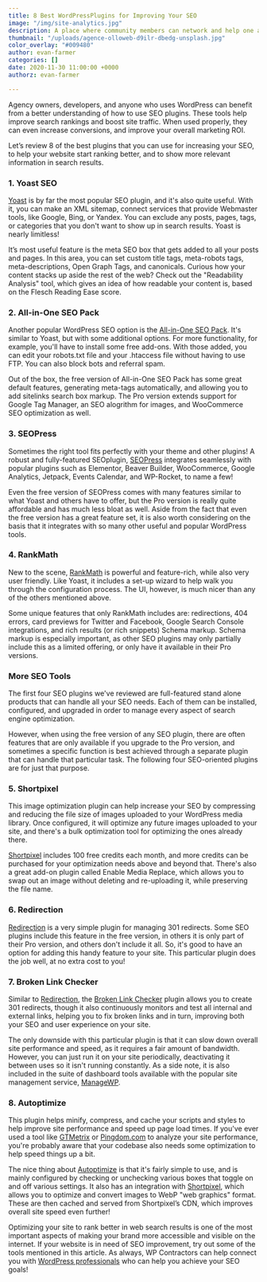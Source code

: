 ```yaml
---
title: 8 Best WordPressPlugins for Improving Your SEO
image: "/img/site-analytics.jpg"
description: A place where community members can network and help one another
thumbnail: "/uploads/agence-olloweb-d9ilr-dbedg-unsplash.jpg"
color_overlay: "#009480"
author: evan-farmer
categories: []
date: 2020-11-30 11:00:00 +0000
authorz: evan-farmer

---
```

Agency owners, developers, and anyone who uses WordPress can benefit from a better understanding of how to use SEO plugins. These tools help improve search rankings and boost site traffic. When used properly, they can even increase conversions, and improve your overall marketing ROI.

Let’s review 8 of the best plugins that you can use for increasing your SEO, to help your website start ranking better, and to show more relevant information in search results.

### 1. Yoast SEO

[Yoast](https://yoast.com/wordpress/plugins/seo/) is by far the most popular SEO plugin, and it's also quite useful. With it, you can make an XML sitemap, connect services that provide Webmaster tools, like Google, Bing, or Yandex. You can exclude any posts, pages, tags, or categories that you don't want to show up in search results. Yoast is nearly limitless!

It’s most useful feature is the meta SEO box that gets added to all your posts and pages. In this area, you can set custom title tags, meta-robots tags, meta-descriptions, Open Graph Tags, and canonicals. Curious how your content stacks up aside the rest of the web? Check out the "Readability Analysis" tool, which gives an idea of how readable your content is, based on the Flesch Reading Ease score.

### 2. All-in-One SEO Pack

Another popular WordPress SEO option is the [All-in-One SEO Pack](https://semperplugins.com/). It's similar to Yoast, but with some additional options. For more functionality, for example, you'll have to install some free add-ons. With those added, you can edit your robots.txt file and your .htaccess file without having to use FTP. You can also block bots and referral spam.

Out of the box, the free version of All-in-One SEO Pack has some great default features, generating meta-tags automatically, and allowing you to add sitelinks search box markup. The Pro version extends support for Google Tag Manager, an SEO alogrithm for images, and WooCommerce SEO optimization as well.

### 3. SEOPress

Sometimes the right tool fits perfectly with your theme and other plugins! A robust and fully-featured SEOplugin, [SEOPress](https://www.seopress.org/features/) integrates seamlessly with popular plugins such as Elementor, Beaver Builder, WooCommerce, Google Analytics, Jetpack, Events Calendar, and WP-Rocket, to name a few!

Even the free version of SEOPress comes with many features similar to what Yoast and others have to offer, but the Pro version is really quite affordable and has much less bloat as well. Aside from the fact that even the free version has a great feature set, it is also worth considering on the basis that it integrates with so many other useful and popular WordPress tools.

### 4. RankMath

New to the scene, [RankMath](https://rankmath.com/) is powerful and feature-rich, while also very user friendly. Like Yoast, it includes a set-up wizard to help walk you through the configuration process. The UI, however, is much nicer than any of the others mentioned above.

Some unique features that only RankMath includes are: redirections, 404 errors, card previews for Twitter and Facebook, Google Search Console integrations, and rich results (or rich snippets) Schema markup. Schema markup is especially important, as other SEO plugins may only partially include this as a limited offering, or only have it available in their Pro versions.

### More SEO Tools

The first four SEO plugins we've reviewed are full-featured stand alone products that can handle all your SEO needs. Each of them can be installed, configured, and upgraded in order to manage every aspect of search engine optimization.

However, when using the free version of any SEO plugin, there are often features that are only available if you upgrade to the Pro version, and sometimes a specific function is best achieved through a separate plugin that can handle that particular task. The following four SEO-oriented plugins are for just that purpose.

### 5. Shortpixel

This image optimization plugin can help increase your SEO by compressing and reducing the file size of images uploaded to your WordPress media library. Once configured, it will optimize any future images uploaded to your site, and there's a bulk optimization tool for optimizing the ones already there.

[Shortpixel](https://shortpixel.com/) includes 100 free credits each month, and more credits can be purchased for your optimization needs above and beyond that. There's also a great add-on plugin called Enable Media Replace, which allows you to swap out an image without deleting and re-uploading it, while preserving the file name.

### 6. Redirection

[Redirection](https://redirection.me/) is a very simple plugin for managing 301 redirects. Some SEO plugins include this feature in the free version, in others it is only part of their Pro version, and others don't include it all. So, it's good to have an option for adding this handy feature to your site. This particular plugin does the job well, at no extra cost to you!

### 7. Broken Link Checker

Similar to [Redirection](https://redirection.me/), the [Broken Link Checker](https://wordpress.org/plugins/broken-link-checker/) plugin allows you to create 301 redirects, though it also continuously monitors and test all internal and external links, helping you to fix broken links and in turn, improving both your SEO and user experience on your site.

The only downside with this particular plugin is that it can slow down overall site performance and speed, as it requires a fair amount of bandwidth. However, you can just run it on your site periodically, deactivating it between uses so it isn't running constantly. As a side note, it is also included in the suite of dashboard tools available with the popular site management service, [ManageWP](https://managewp.com/).

### 8. Autoptimize

This plugin helps minify, compress, and cache your scripts and styles to help improve site performance and speed up page load times. If you've ever used a tool like [GTMetrix](https://gtmetrix.com/) or [Pingdom.com](https://www.pingdom.com/) to analyze your site performance, you're probably aware that your codebase also needs some optimization to help speed things up a bit.

The nice thing about [Autoptimize](https://wordpress.org/plugins/autoptimize/) is that it's fairly simple to use, and is mainly configured by checking or unchecking various boxes that toggle on and off various settings. It also has an integration with [Shortpixel](https://shortpixel.com/), which allows you to optimize and convert images to WebP "web graphics" format. These are then cached and served from Shortpixel’s CDN, which improves overall site speed even further!

Optimizing your site to rank better in web search results is one of the most important aspects of making your brand more accessible and visible on the internet. If your website is in need of SEO improvement, try out some of the tools mentioned in this article. As always, WP Contractors can help connect you with [WordPress professionals](https://esteemed.io/get-a-quote/) who can help you achieve your SEO goals!
